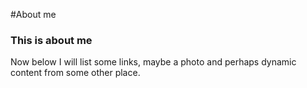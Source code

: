 #About me

### This is about me

Now below I will list some links, maybe a photo and perhaps dynamic content from some other place.